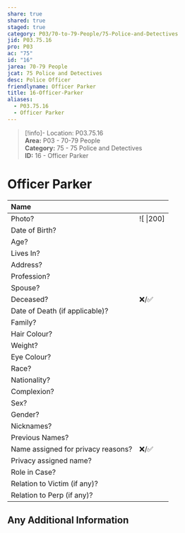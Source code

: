 ```yaml
---  
share: true  
shared: true  
staged: true  
category: P03/70-to-79-People/75-Police-and-Detectives  
jid: P03.75.16  
pro: P03  
ac: "75"  
id: "16"  
jarea: 70-79 People  
jcat: 75 Police and Detectives  
desc: Police Officer  
friendlyname: Officer Parker  
title: 16-Officer-Parker  
aliases:  
  - P03.75.16  
  - Officer Parker  
---  
```

  
>[!info]- Location: P03.75.16  
>**Area:** P03 - 70-79 People  
>**Category:** 75 - 75 Police and Detectives  
>**ID:** 16 - Officer Parker  
  
# Officer Parker  
  
| Name                               |            |  
|:---------------------------------- |:---------- |  
| Photo?                             | ![  \|200] |  
| Date of Birth?                     |            |  
| Age?                               |            |  
| Lives In?                          |            |  
| Address?                           |            |  
| Profession?                        |            |  
| Spouse?                            |            |  
| Deceased?                          | ❌/✅      |  
| Date of Death (if applicable)?     |            |  
| Family?                            |            |  
| Hair Colour?                       |            |  
| Weight?                            |            |  
| Eye Colour?                        |            |  
| Race?                              |            |  
| Nationality?                       |            |  
| Complexion?                        |            |  
| Sex?                               |            |  
| Gender?                                   |            |  
| Nicknames?                         |            |  
| Previous Names?                    |            |  
| Name assigned for privacy reasons? | ❌/✅      |  
| Privacy assigned name?             |            |  
| Role in Case?                      |            |  
| Relation to Victim (if any)?       |            |  
| Relation to Perp (if any)?         |            |  
   
## Any Additional Information